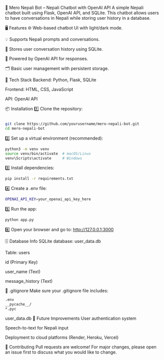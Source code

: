 🚀 Mero Nepali Bot – Nepali Chatbot with OpenAI API
A simple Nepali chatbot built using Flask, OpenAI API, and SQLite. This chatbot allows users to have conversations in Nepali while storing user history in a database.

🖥️ Features
🌐 Web-based chatbot UI with light/dark mode.

💡 Supports Nepali prompts and conversations.

🔐 Stores user conversation history using SQLite.

🔗 Powered by OpenAI API for responses.

🗂️ Basic user management with persistent storage.

🔧 Tech Stack
Backend: Python, Flask, SQLite

Frontend: HTML, CSS, JavaScript

API: OpenAI API

📦 Installation
1️⃣ Clone the repository:

```bash

git clone https://github.com/yourusername/mero-nepali-bot.git
cd mero-nepali-bot
```

2️⃣ Set up a virtual environment (recommended):

```bash
python3 -m venv venv
source venv/bin/activate  # macOS/Linux
venv\Scripts\activate     # Windows
```

3️⃣ Install dependencies:

```bash
pip install -r requirements.txt
```

4️⃣ Create a .env file:
```bash
OPENAI_API_KEY=your_openai_api_key_here
```

5️⃣ Run the app:
```bash
python app.py
```

6️⃣ Open your browser and go to:
http://127.0.0.1:3000

🗄️ Database Info
SQLite database: user_data.db

Table: users

id (Primary Key)

user_name (Text)

message_history (Text)

🛑 .gitignore
Make sure your .gitignore file includes:

```bash
.env
__pycache__/
*.pyc
```
user_data.db
🎯 Future Improvements
User authentication system

Speech-to-text for Nepali input

Deployment to cloud platforms (Render, Heroku, Vercel)

🤝 Contributing
Pull requests are welcome! For major changes, please open an issue first to discuss what you would like to change.

